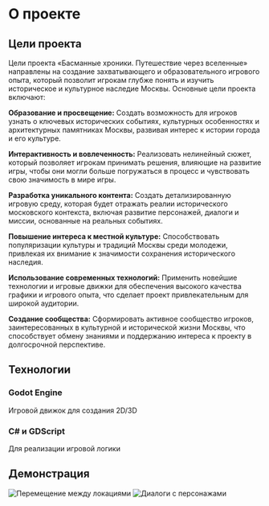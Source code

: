 # О проекте

## Цели проекта

Цели проекта «Басманные хроники. Путешествие через вселенные» направлены на создание захватывающего и образовательного игрового опыта, который позволит игрокам глубже понять и изучить историческое и культурное наследие Москвы. Основные цели проекта включают:

**Образование и просвещение:** Создать возможность для игроков узнать о ключевых исторических событиях, культурных особенностях и архитектурных памятниках Москвы, развивая интерес к истории города и его культуре.

**Интерактивность и вовлеченность:** Реализовать нелинейный сюжет, который позволяет игрокам принимать решения, влияющие на развитие игры, чтобы они могли больше погружаться в процесс и чувствовать свою значимость в мире игры.

**Разработка уникального контента:** Создать детализированную игровую среду, которая будет отражать реалии исторического московского контекста, включая развитие персонажей, диалоги и миссии, основанные на реальных событиях.

**Повышение интереса к местной культуре:** Способствовать популяризации культуры и традиций Москвы среди молодежи, привлекая их внимание к значимости сохранения исторического наследия.

**Использование современных технологий:** Применить новейшие технологии и игровые движки для обеспечения высокого качества графики и игрового опыта, что сделает проект привлекательным для широкой аудитории.

**Создание сообщества:** Сформировать активное сообщество игроков, заинтересованных в культурной и исторической жизни Москвы, что способствует обмену знаниями и поддержанию интереса к проекту в долгосрочной перспективе.

## Технологии

### Godot Engine
Игровой движок для создания 2D/3D

### C# и GDScript
Для реализации игровой логики

## Демонстрация

![Перемещение между локациями](going.png)
![Диалоги с персонажами](talking.jpg)
